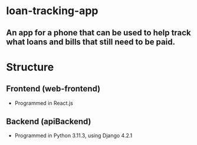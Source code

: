 # loan-tracking-app
An app for a phone that can be used to help track what loans and bills that still need to be paid.
-----
# Structure
## Frontend (web-frontend)
- Programmed in React.js
## Backend (apiBackend)
- Programmed in Python 3.11.3, using Django 4.2.1